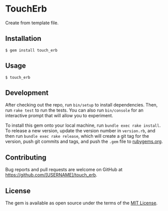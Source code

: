 # TouchErb

Create from template file.

## Installation

```
$ gem install touch_erb
```

## Usage

```
$ touch_erb
```

## Development

After checking out the repo, run `bin/setup` to install dependencies. Then, run `rake test` to run the tests. You can also run `bin/console` for an interactive prompt that will allow you to experiment.

To install this gem onto your local machine, run `bundle exec rake install`. To release a new version, update the version number in `version.rb`, and then run `bundle exec rake release`, which will create a git tag for the version, push git commits and tags, and push the `.gem` file to [rubygems.org](https://rubygems.org).

## Contributing

Bug reports and pull requests are welcome on GitHub at https://github.com/[USERNAME]/touch_erb.

## License

The gem is available as open source under the terms of the [MIT License](https://opensource.org/licenses/MIT).
